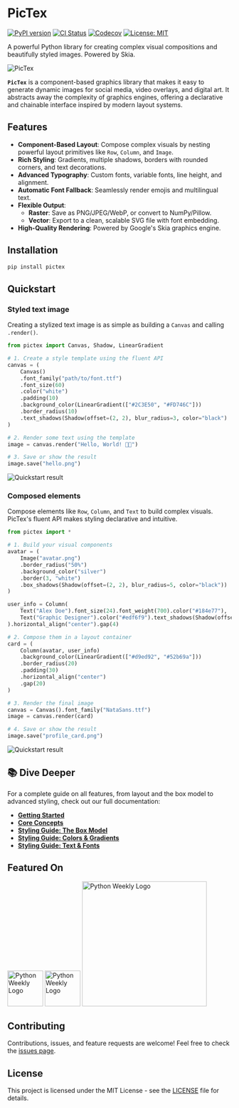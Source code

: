 # PicTex

[![PyPI version](https://badge.fury.io/py/pictex.svg?v=2)](https://pypi.org/project/pictex/)
[![CI Status](https://github.com/francozanardi/pictex/actions/workflows/test.yml/badge.svg)](https://github.com/francozanardi/pictex/actions/workflows/ci.yml)
[![Codecov](https://codecov.io/gh/francozanardi/pictex/branch/main/graph/badge.svg)](https://codecov.io/gh/francozanardi/pictex)
[![License: MIT](https://img.shields.io/badge/License-MIT-yellow.svg)](https://opensource.org/licenses/MIT)

A powerful Python library for creating complex visual compositions and beautifully styled images. Powered by Skia.

![PicTex](https://res.cloudinary.com/dlvnbnb9v/image/upload/v1753831765/readme-1_vqnohh.png)

**`PicTex`** is a component-based graphics library that makes it easy to generate dynamic images for social media, video overlays, and digital art. It abstracts away the complexity of graphics engines, offering a declarative and chainable interface inspired by modern layout systems.

## Features

-   **Component-Based Layout**: Compose complex visuals by nesting powerful layout primitives like `Row`, `Column`, and `Image`.
-   **Rich Styling**: Gradients, multiple shadows, borders with rounded corners, and text decorations.
-   **Advanced Typography**: Custom fonts, variable fonts, line height, and alignment.
-   **Automatic Font Fallback**: Seamlessly render emojis and multilingual text.
-   **Flexible Output**: 
    -   **Raster**: Save as PNG/JPEG/WebP, or convert to NumPy/Pillow.
    -   **Vector**: Export to a clean, scalable SVG file with font embedding.
-   **High-Quality Rendering**: Powered by Google's Skia graphics engine.

## Installation

```bash
pip install pictex
```

## Quickstart

### Styled text image

Creating a stylized text image is as simple as building a `Canvas` and calling `.render()`.

```python
from pictex import Canvas, Shadow, LinearGradient

# 1. Create a style template using the fluent API
canvas = (
    Canvas()
    .font_family("path/to/font.ttf")
    .font_size(60)
    .color("white")
    .padding(10)
    .background_color(LinearGradient(["#2C3E50", "#FD746C"]))
    .border_radius(10)
    .text_shadows(Shadow(offset=(2, 2), blur_radius=3, color="black")
)

# 2. Render some text using the template
image = canvas.render("Hello, World! 🎨✨")

# 3. Save or show the result
image.save("hello.png")
```

![Quickstart result](https://res.cloudinary.com/dlvnbnb9v/image/upload/v1754103059/hello_zqkkba.png)

### Composed elements

Compose elements like `Row`, `Column`, and `Text` to build complex visuals. PicTex's fluent API makes styling declarative and intuitive.

```python
from pictex import *

# 1. Build your visual components
avatar = (
    Image("avatar.png")
    .border_radius("50%")
    .background_color("silver")
    .border(3, "white")
    .box_shadows(Shadow(offset=(2, 2), blur_radius=5, color="black"))
)

user_info = Column(
    Text("Alex Doe").font_size(24).font_weight(700).color("#184e77"),
    Text("Graphic Designer").color("#edf6f9").text_shadows(Shadow(offset=(1, 1), blur_radius=1, color="black")),
).horizontal_align("center").gap(4)

# 2. Compose them in a layout container
card = (
    Column(avatar, user_info)
    .background_color(LinearGradient(["#d9ed92", "#52b69a"]))
    .border_radius(20)
    .padding(30)
    .horizontal_align("center")
    .gap(20)
)

# 3. Render the final image
canvas = Canvas().font_family("NataSans.ttf")
image = canvas.render(card)

# 4. Save or show the result
image.save("profile_card.png")
```

![Quickstart result](https://res.cloudinary.com/dlvnbnb9v/image/upload/v1754103067/profile_card_b7ofk7.png)

## 📚 Dive Deeper

For a complete guide on all features, from layout and the box model to advanced styling, check out our full documentation:

-   [**Getting Started**](https://pictex.readthedocs.io/en/latest/getting_started/)
-   [**Core Concepts**](https://pictex.readthedocs.io/en/latest/core_concepts/)
-   [**Styling Guide: The Box Model**](https://pictex.readthedocs.io/en/latest/box_model/)
-   [**Styling Guide: Colors & Gradients**](https://pictex.readthedocs.io/en/latest/colors/)
-   [**Styling Guide: Text & Fonts**](https://pictex.readthedocs.io/en/latest/text/)

## Featured On

[<img alt="Python Weekly Logo" src="https://media.beehiiv.com/cdn-cgi/image/fit=scale-down,format=auto,onerror=redirect,quality=80/uploads/publication/logo/0dfe72e1-380f-4399-a50e-134919512092/Python-Weekly-Square-Logo.jpg" width="80">](https://www.pythonweekly.com/p/python-weekly-issue-707-july-17-2025-0b345aeeec65adb3)
[<img alt="Python Weekly Logo" src="https://pythonhub.dev/static/i/pythonhub-64.png" width="80">](https://pythonhub.dev/digest/2025-07-27/)
[<img alt="Python Weekly Logo" src="https://cdn.pycoders.com/37bdf31dc645f968ffb90196e5d38ff5" width="280">](https://pycoders.com/issues/692)

## Contributing

Contributions, issues, and feature requests are welcome! Feel free to check the [issues page](https://github.com/francozanardi/pictex/issues).

## License

This project is licensed under the MIT License - see the [LICENSE](LICENSE) file for details.
